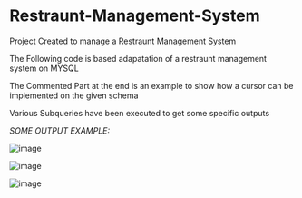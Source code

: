 # Restraunt-Management-System
Project Created to manage a Restraunt Management System 

The Following code is based adapatation of a restraunt management system on MYSQL

The Commented Part at the end is an example to show how a cursor can be implemented on the given schema

Various Subqueries have been executed to get some specific outputs

*SOME OUTPUT EXAMPLE:*

![image](https://user-images.githubusercontent.com/66909599/162169977-33e33db1-be1e-44c2-a4bc-0e0857f8920b.png)

![image](https://user-images.githubusercontent.com/66909599/162170049-4db1cfa7-6b48-4b3b-8ad9-fb26488f4263.png)

![image](https://user-images.githubusercontent.com/66909599/162170264-ecd8063b-20e2-4c69-ad05-aa02e14a4159.png)

